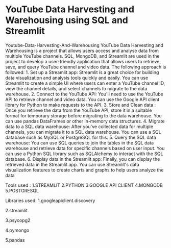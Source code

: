 # YouTube Data Harvesting and Warehousing using SQL and Streamlit

Youtube-Data-Harvesting-And-Warehousing YouTube Data Harvesting and Warehousing is a project that allows users access and analyse data from multiple YouTube channels. SQL, MongoDB, and Streamlit are used in the project to develop a user-friendly application that allows users to retrieve, save, and query YouTube channel and video data.
The following approach is followed:
    1.	Set up a Streamlit app: Streamlit is a great choice for building data visualization and analysis tools quickly and easily. You can use Streamlit to create a simple UI where users can enter a YouTube channel ID, view 
        the channel details, and select channels to migrate to the data warehouse.
    2.	Connect to the YouTube API: You'll need to use the YouTube API to retrieve channel and video data. You can use the Google API client library for Python to make requests to the API.
    3.	Store and Clean data : Once you retrieve the data from the YouTube API, store it in a suitable format for temporary storage before migrating to the data warehouse. You can use pandas DataFrames or other in-memory 
        data structures.
    4.	Migrate data to a SQL data warehouse: After you've collected data for multiple channels, you can migrate it to a SQL data warehouse. You can use a SQL database such as MySQL or PostgreSQL for this.
    5.	Query the SQL data warehouse: You can use SQL queries to join the tables in the SQL data warehouse and retrieve data for specific channels based on user input. You can use a Python SQL library such as SQLAlchemy to 
        interact with the SQL database.
    6.	Display data in the Streamlit app: Finally, you can display the retrieved data in the Streamlit app. You can use Streamlit's data visualization features to create charts and graphs to help users analyze the data

Tools used :
1.STREAMLIT
2.PYTHON
3.GOOGLE API CLIENT
4.MONGODB
5.POSTGRESQL

Libraries used:
1.googleapiclient.discovery

2.streamlit

3.psycopg2

4.pymongo

5.pandas
